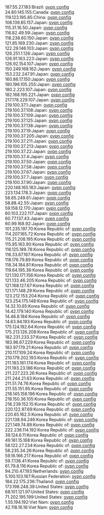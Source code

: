 187.55.27.183:Brazil: [ovpn config](vpn/187_55_27_183.ovpn)  
24.80.145.155:Canada: [ovpn config](vpn/24_80_145_155.ovpn)  
119.123.195.85:China: [ovpn config](vpn/119_123_195_85.ovpn)  
106.139.85.157:Japan: [ovpn config](vpn/106_139_85_157.ovpn)  
115.31.16.50:Japan: [ovpn config](vpn/115_31_16_50.ovpn)  
116.82.49.59:Japan: [ovpn config](vpn/116_82_49_59.ovpn)  
118.238.60.150:Japan: [ovpn config](vpn/118_238_60_150.ovpn)  
121.85.169.230:Japan: [ovpn config](vpn/121_85_169_230.ovpn)  
122.29.146.103:Japan: [ovpn config](vpn/122_29_146_103.ovpn)  
126.251.1.126:Japan: [ovpn config](vpn/126_251_1_126.ovpn)  
126.91.163.223:Japan: [ovpn config](vpn/126_91_163_223.ovpn)  
126.92.154.107:Japan: [ovpn config](vpn/126_92_154_107.ovpn)  
150.249.168.162:Japan: [ovpn config](vpn/150_249_168_162.ovpn)  
153.232.247.91:Japan: [ovpn config](vpn/153_232_247_91.ovpn)  
160.86.17.150:Japan: [ovpn config](vpn/160_86_17_150.ovpn)  
180.196.105.255:Japan: [ovpn config](vpn/180_196_105_255.ovpn)  
180.2.223.107:Japan: [ovpn config](vpn/180_2_223_107.ovpn)  
182.168.195.221:Japan: [ovpn config](vpn/182_168_195_221.ovpn)  
217.178.229.107:Japan: [ovpn config](vpn/217_178_229_107.ovpn)  
219.100.37.1:Japan: [ovpn config](vpn/219_100_37_1.ovpn)  
219.100.37.108:Japan: [ovpn config](vpn/219_100_37_108.ovpn)  
219.100.37.109:Japan: [ovpn config](vpn/219_100_37_109.ovpn)  
219.100.37.125:Japan: [ovpn config](vpn/219_100_37_125.ovpn)  
219.100.37.138:Japan: [ovpn config](vpn/219_100_37_138.ovpn)  
219.100.37.19:Japan: [ovpn config](vpn/219_100_37_19.ovpn)  
219.100.37.205:Japan: [ovpn config](vpn/219_100_37_205.ovpn)  
219.100.37.211:Japan: [ovpn config](vpn/219_100_37_211.ovpn)  
219.100.37.213:Japan: [ovpn config](vpn/219_100_37_213.ovpn)  
219.100.37.22:Japan: [ovpn config](vpn/219_100_37_22.ovpn)  
219.100.37.4:Japan: [ovpn config](vpn/219_100_37_4.ovpn)  
219.100.37.50:Japan: [ovpn config](vpn/219_100_37_50.ovpn)  
219.100.37.58:Japan: [ovpn config](vpn/219_100_37_58.ovpn)  
219.100.37.67:Japan: [ovpn config](vpn/219_100_37_67.ovpn)  
219.100.37.7:Japan: [ovpn config](vpn/219_100_37_7.ovpn)  
219.100.37.90:Japan: [ovpn config](vpn/219_100_37_90.ovpn)  
220.148.165.183:Japan: [ovpn config](vpn/220_148_165_183.ovpn)  
223.134.178.3:Japan: [ovpn config](vpn/223_134_178_3.ovpn)  
58.85.249.61:Japan: [ovpn config](vpn/58_85_249_61.ovpn)  
58.88.42.55:Japan: [ovpn config](vpn/58_88_42_55.ovpn)  
59.158.12.170:Japan: [ovpn config](vpn/59_158_12_170.ovpn)  
60.103.222.117:Japan: [ovpn config](vpn/60_103_222_117.ovpn)  
60.77.137.43:Japan: [ovpn config](vpn/60_77_137_43.ovpn)  
60.99.168.92:Japan: [ovpn config](vpn/60_99_168_92.ovpn)  
101.235.197.70:Korea Republic of: [ovpn config](vpn/101_235_197_70.ovpn)  
114.207.165.72:Korea Republic of: [ovpn config](vpn/114_207_165_72.ovpn)  
115.21.208.195:Korea Republic of: [ovpn config](vpn/115_21_208_195.ovpn)  
115.95.163.90:Korea Republic of: [ovpn config](vpn/115_95_163_90.ovpn)  
116.125.189.78:Korea Republic of: [ovpn config](vpn/116_125_189_78.ovpn)  
116.33.67.167:Korea Republic of: [ovpn config](vpn/116_33_67_167.ovpn)  
118.176.79.89:Korea Republic of: [ovpn config](vpn/118_176_79_89.ovpn)  
118.34.184.81:Korea Republic of: [ovpn config](vpn/118_34_184_81.ovpn)  
119.64.195.36:Korea Republic of: [ovpn config](vpn/119_64_195_36.ovpn)  
121.130.171.156:Korea Republic of: [ovpn config](vpn/121_130_171_156.ovpn)  
121.133.46.205:Korea Republic of: [ovpn config](vpn/121_133_46_205.ovpn)  
121.168.127.67:Korea Republic of: [ovpn config](vpn/121_168_127_67.ovpn)  
121.171.148.29:Korea Republic of: [ovpn config](vpn/121_171_148_29.ovpn)  
123.212.153.204:Korea Republic of: [ovpn config](vpn/123_212_153_204.ovpn)  
123.254.175.148:Korea Republic of: [ovpn config](vpn/123_254_175_148.ovpn)  
14.32.10.65:Korea Republic of: [ovpn config](vpn/14_32_10_65.ovpn)  
14.42.179.140:Korea Republic of: [ovpn config](vpn/14_42_179_140.ovpn)  
14.46.8.184:Korea Republic of: [ovpn config](vpn/14_46_8_184.ovpn)  
14.63.94.193:Korea Republic of: [ovpn config](vpn/14_63_94_193.ovpn)  
175.124.192.64:Korea Republic of: [ovpn config](vpn/175_124_192_64.ovpn)  
175.213.126.208:Korea Republic of: [ovpn config](vpn/175_213_126_208.ovpn)  
182.231.233.37:Korea Republic of: [ovpn config](vpn/182_231_233_37.ovpn)  
183.96.67.229:Korea Republic of: [ovpn config](vpn/183_96_67_229.ovpn)  
183.97.179.21:Korea Republic of: [ovpn config](vpn/183_97_179_21.ovpn)  
210.117.109.24:Korea Republic of: [ovpn config](vpn/210_117_109_24.ovpn)  
210.179.202.193:Korea Republic of: [ovpn config](vpn/210_179_202_193.ovpn)  
211.193.181.174:Korea Republic of: [ovpn config](vpn/211_193_181_174.ovpn)  
211.193.23.186:Korea Republic of: [ovpn config](vpn/211_193_23_186.ovpn)  
211.227.223.26:Korea Republic of: [ovpn config](vpn/211_227_223_26.ovpn)  
211.244.21.63:Korea Republic of: [ovpn config](vpn/211_244_21_63.ovpn)  
211.51.74.76:Korea Republic of: [ovpn config](vpn/211_51_74_76.ovpn)  
211.55.151.95:Korea Republic of: [ovpn config](vpn/211_55_151_95.ovpn)  
218.145.158.196:Korea Republic of: [ovpn config](vpn/218_145_158_196.ovpn)  
218.150.36.105:Korea Republic of: [ovpn config](vpn/218_150_36_105.ovpn)  
218.239.152.15:Korea Republic of: [ovpn config](vpn/218_239_152_15.ovpn)  
220.122.97.69:Korea Republic of: [ovpn config](vpn/220_122_97_69.ovpn)  
220.65.162.5:Korea Republic of: [ovpn config](vpn/220_65_162_5.ovpn)  
221.138.94.246:Korea Republic of: [ovpn config](vpn/221_138_94_246.ovpn)  
221.149.74.89:Korea Republic of: [ovpn config](vpn/221_149_74_89.ovpn)  
222.236.114.192:Korea Republic of: [ovpn config](vpn/222_236_114_192.ovpn)  
39.124.6.11:Korea Republic of: [ovpn config](vpn/39_124_6_11.ovpn)  
49.161.15.168:Korea Republic of: [ovpn config](vpn/49_161_15_168.ovpn)  
58.122.27.234:Korea Republic of: [ovpn config](vpn/58_122_27_234.ovpn)  
58.235.34.26:Korea Republic of: [ovpn config](vpn/58_235_34_26.ovpn)  
59.16.166.217:Korea Republic of: [ovpn config](vpn/59_16_166_217.ovpn)  
59.7.138.41:Korea Republic of: [ovpn config](vpn/59_7_138_41.ovpn)  
61.79.8.116:Korea Republic of: [ovpn config](vpn/61_79_8_116.ovpn)  
94.210.47.193:Netherlands: [ovpn config](vpn/94_210_47_193.ovpn)  
5.100.103.167:Russian Federation: [ovpn config](vpn/5_100_103_167.ovpn)  
184.22.175.236:Thailand: [ovpn config](vpn/184_22_175_236.ovpn)  
173.198.248.39:United States: [ovpn config](vpn/173_198_248_39.ovpn)  
68.101.121.97:United States: [ovpn config](vpn/68_101_121_97.ovpn)  
71.202.195.199:United States: [ovpn config](vpn/71_202_195_199.ovpn)  
1.55.194.192:Viet Nam: [ovpn config](vpn/1_55_194_192.ovpn)  
42.118.16.16:Viet Nam: [ovpn config](vpn/42_118_16_16.ovpn)  
